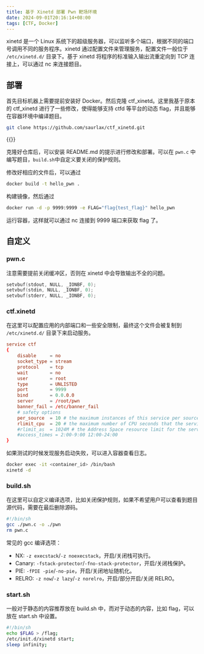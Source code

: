 ```yaml
---
title: 基于 Xinetd 部署 Pwn 靶场环境
date: 2024-09-01T20:16:14+08:00
tags: [CTF, Docker]
---
```


xinetd 是一个 Linux 系统下的超级服务器，可以监听多个端口，根据不同的端口号调用不同的服务程序。xinetd 通过配置文件来管理服务，配置文件一般位于 `/etc/xinetd.d/` 目录下。基于 xinetd 将程序的标准输入输出流重定向到 TCP 连接上，可以通过 nc 来连接题目。

## 部署

首先目标机器上需要提前安装好 Docker。然后克隆 ctf_xinetd。这里我基于原本的 ctf_xinetd 进行了一些修改，使得能够支持 ctfd 等平台的动态 flag，并且能够在容器环境中编译题目。

```bash
git clone https://github.com/saurlax/ctf_xinetd.git
```

{{<github repo="saurlax/ctf_xinetd">}}

克隆好仓库后，可以安装 README.md 的提示进行修改和部署。可以在 `pwn.c` 中编写题目，`build.sh`中自定义要关闭的保护规则。

修改好相应的文件后，可以通过

```bash
docker build -t hello_pwn .
```

构建镜像，然后通过

```bash
docker run -d -p 9999:9999 -e FLAG="flag{test_flag}" hello_pwn
```

运行容器，这样就可以通过 nc 连接到 9999 端口来获取 flag 了。

## 自定义

### pwn.c

注意需要提前关闭缓冲区，否则在 xinetd 中会导致输出不全的问题。

```c
setvbuf(stdout, NULL, _IONBF, 0);
setvbuf(stdin, NULL, _IONBF, 0);
setvbuf(stderr, NULL, _IONBF, 0);
```

### ctf.xinetd

在这里可以配置应用的内部端口和一些安全限制，最终这个文件会被复制到 `/etc/xinetd.d/` 目录下来启动服务。

```conf
service ctf
{
    disable     = no
    socket_type = stream
    protocol    = tcp
    wait        = no
    user        = root
    type        = UNLISTED
    port        = 9999
    bind        = 0.0.0.0
    server      = /root/pwn
    banner_fail = /etc/banner_fail
    # safety options
    per_source	= 10 # the maximum instances of this service per source IP address
    rlimit_cpu	= 20 # the maximum number of CPU seconds that the service may use
    #rlimit_as  = 1024M # the Address Space resource limit for the service
    #access_times = 2:00-9:00 12:00-24:00
}
```

如果测试的时候发现服务启动失败，可以进入容器查看日志。

```bash
docker exec -it <container_id> /bin/bash
xinetd -d
```

### build.sh

在这里可以自定义编译选项，比如关闭保护规则，如果不希望用户可以查看到题目源代码，需要在最后删除源码。

```bash
#!/bin/sh
gcc ./pwn.c -o ./pwn
rm pwn.c
```

常见的 gcc 编译选项：

- NX: `-z execstack`/`-z noexecstack`，开启/关闭栈可执行。
- Canary: `-fstack-protector`/`-fno-stack-protector`，开启/关闭栈保护。
- PIE: `-fPIE -pie`/`-no-pie`，开启/关闭地址随机化。
- RELRO: `-z now`/`-z lazy`/`-z norelro`，开启/部分开启/关闭 RELRO。

### start.sh

一般对于静态的内容推荐放在 build.sh 中，而对于动态的内容，比如 flag，可以放在 start.sh 中设置。

```bash
#!/bin/sh
echo $FLAG > /flag;
/etc/init.d/xinetd start;
sleep infinity;
```
